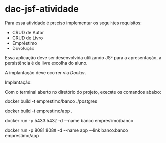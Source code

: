 # dac-jsf-atividade

Para essa atividade é preciso implementar os seguintes requisitos:

* CRUD de Autor
* CRUD de Livro
* Empréstimo
* Devolução


Essa aplicação deve ser desenvolvida utilizando JSF para a apresentação, a persistência é de livre escolha do aluno. 

A implantação deve ocorrer via *Docker*.

Implantação:

Com o terminal aberto no diretório do projeto, execute os comandos abaixo:

docker build -t emprestimo/banco ./postgres

docker build -t emprestimo/app .

docker run -p 5433:5432 -d --name banco emprestimo/banco

docker run -p 8081:8080 -d --name app --link banco:banco emprestimo/app
